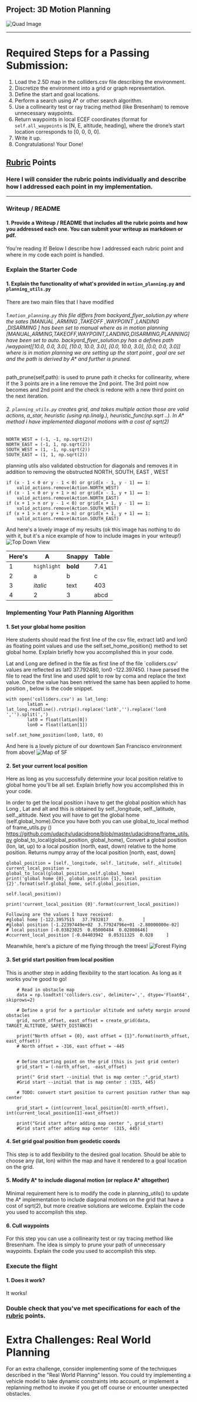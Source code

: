## Project: 3D Motion Planning
![Quad Image](./misc/enroute.png)

---


# Required Steps for a Passing Submission:
1. Load the 2.5D map in the colliders.csv file describing the environment.
2. Discretize the environment into a grid or graph representation.
3. Define the start and goal locations.
4. Perform a search using A* or other search algorithm.
5. Use a collinearity test or ray tracing method (like Bresenham) to remove unnecessary waypoints.
6. Return waypoints in local ECEF coordinates (format for `self.all_waypoints` is [N, E, altitude, heading], where the drone’s start location corresponds to [0, 0, 0, 0].
7. Write it up.
8. Congratulations!  Your Done!

## [Rubric](https://review.udacity.com/#!/rubrics/1534/view) Points
### Here I will consider the rubric points individually and describe how I addressed each point in my implementation.  

---
### Writeup / README

#### 1. Provide a Writeup / README that includes all the rubric points and how you addressed each one.  You can submit your writeup as markdown or pdf.  

You're reading it! Below I describe how I addressed each rubric point and where in my code each point is handled.

### Explain the Starter Code

#### 1. Explain the functionality of what's provided in `motion_planning.py` and `planning_utils.py`

There are two main files that I have modified 
###### 1.`motion_planning.py` this file differs from  backyard_flyer_solution.py  where the sates [MANUAL ,ARMING ,TAKEOFF ,WAYPOINT ,LANDING ,DISARMING ] has been set to manual where as in motion planning [MANUAL,ARMING,TAKEOFF,WAYPOINT,LANDING,DISARMING,PLANNING] have been set to auto.  backyard_flyer_solution.py has a defines path /waypoint[[10.0, 0.0, 3.0], [10.0, 10.0, 3.0], [0.0, 10.0, 3.0], [0.0, 0.0, 3.0]] where is in motion planning we are setting up the start point , goal are set and the path is derived by A* and further is pruned.

path_prune(self,path): is used to prune path it checks for collinearity, where If the 3 points are in a line remove the 2nd point. The 3rd point now becomes and 2nd point and the check is redone with a new third point on the next iteration.



###### 2.  `planning_utils.py` creates grid, and takes multiple action those are  valid actions,  a_star, heuristic (using np.linalg.), heuristic_func(np.sqrt ..). In A* method i have implemented  diagonal motions with a cost of sqrt(2)
    NORTH_WEST = (-1, -1, np.sqrt(2))
    NORTH_EAST = (-1, 1, np.sqrt(2))
    SOUTH_WEST = (1, -1, np.sqrt(2))
    SOUTH_EAST = (1, 1, np.sqrt(2))

planning utils also validated obstruction for diagonals and removes it in addition to  removing the obstructed NORTH, SOUTH, EAST , WEST

    if (x - 1 < 0 or y - 1 < 0) or grid[x - 1, y - 1] == 1:
        valid_actions.remove(Action.NORTH_WEST)
    if (x - 1 < 0 or y + 1 > m) or grid[x - 1, y + 1] == 1:
        valid_actions.remove(Action.NORTH_EAST)
    if (x + 1 > n or y - 1 < 0) or grid[x + 1, y - 1] == 1:
        valid_actions.remove(Action.SOUTH_WEST)
    if (x + 1 > n or y + 1 > m) or grid[x + 1, y + 1] == 1:
        valid_actions.remove(Action.SOUTH_EAST)
   


And here's a lovely image of my results (ok this image has nothing to do with it, but it's a nice example of how to include images in your writeup!)
![Top Down View](./misc/high_up.png)

Here's | A | Snappy | Table
--- | --- | --- | ---
1 | `highlight` | **bold** | 7.41
2 | a | b | c
3 | *italic* | text | 403
4 | 2 | 3 | abcd

### Implementing Your Path Planning Algorithm

#### 1. Set your global home position
Here students should read the first line of the csv file, extract lat0 and lon0 as floating point values and use the self.set_home_position() method to set global home. Explain briefly how you accomplished this in your code.

Lat and Long are defined in the file as first line of the file `colliders.csv' values are reflected as lat0 37.792480, lon0 -122.397450. I have parsed the file to read the first line and used split to row by coma and replace the text value. Once the value has been retrived the same has been applied to home position , below is the code snippet.
    
    with open('colliders.csv') as lat_long:
            latLon = lat_long.readline().rstrip().replace('lat0','').replace('lon0 ','').split(',')
            lat0 = float(latLon[0])
            lon0 = float(latLon[1])
    
    self.set_home_position(lon0, lat0, 0)



And here is a lovely picture of our downtown San Francisco environment from above!
![Map of SF](./misc/map.png)

#### 2. Set your current local position
Here as long as you successfully determine your local position relative to global home you'll be all set. Explain briefly how you accomplished this in your code.

In order to get the local position i have to get the global position  which has Long , Lat and alt and this is obtained by self._longitude, self._latitude, self._altitude. Next you will have to get the global home (self.global_home).Once you have both you can use global_to_local method of frame_utils.py () https://github.com/udacity/udacidrone/blob/master/udacidrone/frame_utils.py 
global_to_local(global_position, global_home), Convert a global position (lon, lat, up) to a local position (north, east, down) relative to the home position. Returns  numpy array of the local position [north, east, down]

    global_position = [self._longitude, self._latitude, self._altitude]
    current_local_position = global_to_local(global_position,self.global_home)
    print('global home {0}, global position {1}, local position {2}'.format(self.global_home, self.global_position,
                                                                         self.local_position))
                                                                    
    print('current_local_position {0}'.format(current_local_position))
    
    Following are the values I have received:
    #global home [-122.3957515   37.7932817    0.       ]
    #global position [-1.22397449e+02  3.77924796e+01 -2.80000000e-02]
    # local position [-0.03823025  0.05000484  0.02808646]
    #ccurrent_local_position [-0.04403942  0.05311325  0.028     ]



Meanwhile, here's a picture of me flying through the trees!
![Forest Flying](./misc/in_the_trees.png)

#### 3. Set grid start position from local position
This is another step in adding flexibility to the start location. As long as it works you're good to go!



        # Read in obstacle map
        data = np.loadtxt('colliders.csv', delimiter=',', dtype='Float64', skiprows=2)
        
        # Define a grid for a particular altitude and safety margin around obstacles
        grid, north_offset, east_offset = create_grid(data, TARGET_ALTITUDE, SAFETY_DISTANCE)
        
        print("North offset = {0}, east offset = {1}".format(north_offset, east_offset))
        # North offset = -316, east offset = -445
        
        
        # Define starting point on the grid (this is just grid center)
        grid_start = (-north_offset, -east_offset)
        
        print(" Grid start --initial that is map center :",grid_start)
        #Grid start --initial that is map center : (315, 445)
        
        # TODO: convert start position to current position rather than map center
        
        grid_start = (int(current_local_position[0]-north_offset), int(current_local_position[1]-east_offset))
        
        print("Grid start after adding map center ", grid_start)
        #Grid start after adding map center  (315, 445)
        
#### 4. Set grid goal position from geodetic coords
This step is to add flexibility to the desired goal location. Should be able to choose any (lat, lon) within the map and have it rendered to a goal location on the grid.

#### 5. Modify A* to include diagonal motion (or replace A* altogether)
Minimal requirement here is to modify the code in planning_utils() to update the A* implementation to include diagonal motions on the grid that have a cost of sqrt(2), but more creative solutions are welcome. Explain the code you used to accomplish this step.

#### 6. Cull waypoints 
For this step you can use a collinearity test or ray tracing method like Bresenham. The idea is simply to prune your path of unnecessary waypoints. Explain the code you used to accomplish this step.



### Execute the flight
#### 1. Does it work?
It works!

### Double check that you've met specifications for each of the [rubric](https://review.udacity.com/#!/rubrics/1534/view) points.
  
# Extra Challenges: Real World Planning

For an extra challenge, consider implementing some of the techniques described in the "Real World Planning" lesson. You could try implementing a vehicle model to take dynamic constraints into account, or implement a replanning method to invoke if you get off course or encounter unexpected obstacles.


